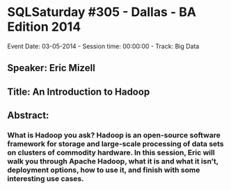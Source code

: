 # SQLSaturday #305 - Dallas - BA Edition 2014
Event Date: 03-05-2014 - Session time: 00:00:00 - Track: Big Data
## Speaker: Eric Mizell
## Title: An Introduction to Hadoop
## Abstract:
### What is Hadoop you ask? Hadoop is an open-source software framework for storage and large-scale processing of data sets on clusters of commodity hardware. In this session, Eric will walk you through Apache Hadoop, what it is and what it isn’t, deployment options, how to use it, and finish with some interesting use cases. 
